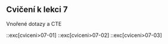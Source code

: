 ## Cvičení k lekci 7

Vnořené dotazy a CTE

::exc[cviceni>07-01]
::exc[cviceni>07-02]
::exc[cviceni>07-03]
